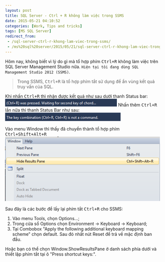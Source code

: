 ```yaml
---
layout: post
title: SQL Server - Ctrl + R không làm việc trong SSMS
date: 2015-05-21 04:10:52
categories: [Work, Tips and tricks]
tags: [MS SQL Server]
redirect_from: 
 - /sql-server-ctrl-r-khong-lam-viec-trong-ssms/
 - /ms%20sql%20server/2015/05/21/sql-server-ctrl-r-khong-lam-viec-trong-ssms.html
---
```


Hôm nay, không biết vì lý do gì mà tổ hợp phím <kbd>Ctrl+R</kbd> không làm việc trên SQL Server Management Studio nữa. `Hiện tại tôi đang dùng SQL Management Studio 2012 (SSMS)`.

> Trong SSMS, <kbd>Ctrl+R</kbd> là tổ hợp phím tắt sử dụng để ẩn vùng kết quả truy vấn của SQL.

Khi nhấn <kbd>Ctrl+R</kbd> thì nhận được kết quả như sau dưới thanh Status bar:
![](/images/2015/05/2015-05-21_105035.png)
Nhấn thêm <kbd>Ctrl+R</kbd> lần nữa thì thanh Status Bar như sau:
![](/images/2015/05/2015-05-21_105259.png)

Vào menu Window thì thấy đã chuyển thành tổ hợp phím <kbd>Ctrl+Shift+Alt+R</kbd>
![](/images/2015/05/2015-05-21_105524.png)

Sau đây là các bước để lấy lại phím tắt <kbd>Ctrl+R</kbd> cho SSMS:
1. Vào menu Tools, chọn Options...;
2. Trong cửa sổ Options chọn Environment -> Keyboard -> Keyboard;
3. Tại Combobox "Apply the following additional keyboard mapping scheme" chọn default. Sau đó nhất nút Reset để trả về mặc định ban đầu.

Hoặc bạn có thể chọn Window.ShowResultsPane ở danh sách phía dưới và thiết lập phím tắt tại ô "Press shortcut keys:".

 
